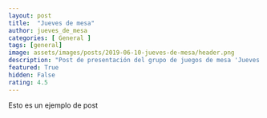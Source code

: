 ```yaml
---
layout: post
title:  "Jueves de mesa"
author: jueves_de_mesa
categories: [ General ]
tags: [general]
image: assets/images/posts/2019-06-10-jueves-de-mesa/header.png
description: "Post de presentación del grupo de juegos de mesa 'Jueves de mesa'"
featured: True
hidden: False
rating: 4.5
---
```


Esto es un ejemplo de post
